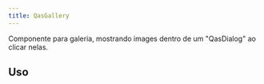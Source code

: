 ```yaml
---
title: QasGallery
---
```


Componente para galeria, mostrando images dentro de um "QasDialog" ao clicar nelas.

<doc-api file="gallery/QasGallery" name="QasGallery" />

## Uso

<doc-example file="QasGallery/Basic" title="Básico" />
